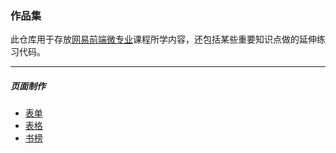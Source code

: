 ### 作品集

此仓库用于存放[网易前端微专业](http://mooc.study.163.com/smartSpec/detail/12001.htm)课程所学内容，还包括某些重要知识点做的延伸练习代码。

---
##### 页面制作
- [表单](https://zayne72.github.io/N-E/html/form.html) 
- [表格](https://zayne72.github.io/N-E/html/table.html)
- [书榜](https://zayne72.github.io/N-E/html/booklist.html)
